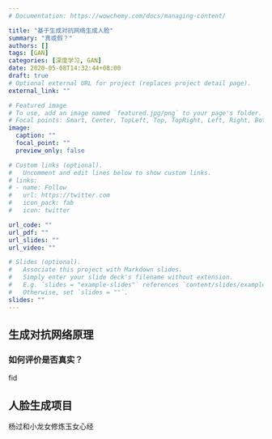 ```yaml
---
# Documentation: https://wowchemy.com/docs/managing-content/

title: "基于生成对抗网络生成人脸"
summary: "真或假？"
authors: []
tags: [GAN]
categories: [深度学习, GAN]
date: 2020-05-08T14:32:44+08:00
draft: true
# Optional external URL for project (replaces project detail page).
external_link: ""

# Featured image
# To use, add an image named `featured.jpg/png` to your page's folder.
# Focal points: Smart, Center, TopLeft, Top, TopRight, Left, Right, BottomLeft, Bottom, BottomRight.
image:
  caption: ""
  focal_point: ""
  preview_only: false

# Custom links (optional).
#   Uncomment and edit lines below to show custom links.
# links:
# - name: Follow
#   url: https://twitter.com
#   icon_pack: fab
#   icon: twitter

url_code: ""
url_pdf: ""
url_slides: ""
url_video: ""

# Slides (optional).
#   Associate this project with Markdown slides.
#   Simply enter your slide deck's filename without extension.
#   E.g. `slides = "example-slides"` references `content/slides/example-slides.md`.
#   Otherwise, set `slides = ""`.
slides: ""
---
```


## 生成对抗网络原理
### 如何评价是否真实？
fid
## 人脸生成项目
杨过和小龙女修炼玉女心经